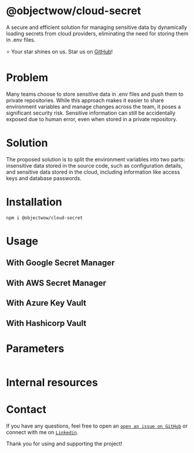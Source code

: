 # @objectwow/cloud-secret

A secure and efficient solution for managing sensitive data by dynamically loading secrets from cloud providers, eliminating the need for storing them in .env files.

⭐️ Your star shines on us. Star us on [GitHub](https://github.com/objectwow/cloud-secret)!

# Problem

Many teams choose to store sensitive data in .env files and push them to private repositories. While this approach makes it easier to share environment variables and manage changes across the team, it poses a significant security risk. Sensitive information can still be accidentally exposed due to human error, even when stored in a private repository.

# Solution

The proposed solution is to split the environment variables into two parts: insensitive data stored in the source code, such as configuration details, and sensitive data stored in the cloud, including information like access keys and database passwords.

# Installation

```
npm i @objectwow/cloud-secret
```

# Usage

## With Google Secret Manager

## With AWS Secret Manager

## With Azure Key Vault

## With Hashicorp Vault

# Parameters

```typescript

```

# Internal resources

# Contact

If you have any questions, feel free to open an [`open an issue on GitHub`](https://github.com/objectwow/cloud-secret/issues) or connect with me on [`Linkedin`](https://www.linkedin.com/in/vtuanjs/).

Thank you for using and supporting the project!

